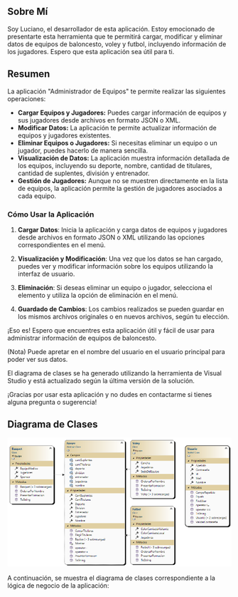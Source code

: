 ## Sobre Mí

Soy Luciano, el desarrollador de esta aplicación. Estoy emocionado de presentarte esta herramienta que te permitirá cargar, modificar y eliminar datos de equipos de baloncesto, voley y futbol, incluyendo información de los jugadores. Espero que esta aplicación sea útil para ti.

## Resumen

La aplicación "Administrador de Equipos" te permite realizar las siguientes operaciones:

- **Cargar Equipos y Jugadores:** Puedes cargar información de equipos y sus jugadores desde archivos en formato JSON o XML.
- **Modificar Datos:** La aplicación te permite actualizar información de equipos y jugadores existentes.
- **Eliminar Equipos o Jugadores:** Si necesitas eliminar un equipo o un jugador, puedes hacerlo de manera sencilla.
- **Visualización de Datos:** La aplicación muestra información detallada de los equipos, incluyendo su deporte, nombre, cantidad de titulares, cantidad de suplentes, división y entrenador.
- **Gestión de Jugadores:** Aunque no se muestren directamente en la lista de equipos, la aplicación permite la gestión de jugadores asociados a cada equipo.

### Cómo Usar la Aplicación

1. **Cargar Datos**: Inicia la aplicación y carga datos de equipos y jugadores desde archivos en formato JSON o XML utilizando las opciones correspondientes en el menú.

2. **Visualización y Modificación**: Una vez que los datos se han cargado, puedes ver y modificar información sobre los equipos utilizando la interfaz de usuario.

3. **Eliminación**: Si deseas eliminar un equipo o jugador, selecciona el elemento y utiliza la opción de eliminación en el menú.

4. **Guardado de Cambios**: Los cambios realizados se pueden guardar en los mismos archivos originales o en nuevos archivos, según tu elección.

¡Eso es! Espero que encuentres esta aplicación útil y fácil de usar para administrar información de equipos de baloncesto.

(Nota) Puede apretar en el nombre del usuario en el usuario principal para poder ver sus datos.

El diagrama de clases se ha generado utilizando la herramienta de Visual Studio y está actualizado según la última versión de la solución.

¡Gracias por usar esta aplicación y no dudes en contactarme si tienes alguna pregunta o sugerencia!

## Diagrama de Clases

![Alt text](ClassDiagram1-1.png)

A continuación, se muestra el diagrama de clases correspondiente a la lógica de negocio de la aplicación:
